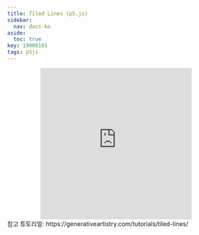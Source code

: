 ```yaml
---
title: Tiled Lines (p5.js)
sidebar:
  nav: docs-ko
aside:
  toc: true
key: 19000105
tags: p5js
---
```


<center>
  <iframe width = "350" height = "350" src="https://angeloyeo.github.io/p5/practice_p5js/tiled_lines/" frameborder = "0"></iframe>
</center>
참고 튜토리얼: https://generativeartistry.com/tutorials/tiled-lines/